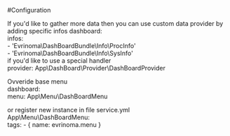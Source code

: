 #Configuration


If you'd like to gather more data then you can use custom  data provider by adding specific infos
dashboard:<br>
  infos:<br>
     - 'Evrinoma\DashBoardBundle\Info\ProcInfo'<br>
     - 'Evrinoma\DashBoardBundle\Info\SysInfo'<br>
if you'd like to use a special handler <br>
  provider: App\DashBoard\Provider\DashBoardProvider<br>

Ovveride base menu<br>
dashboard:<br>
  menu: App\Menu\DashBoardMenu
  
or register new instance in file service.yml<br>
App\Menu\DashBoardMenu:<br>
  tags:
    - { name: evrinoma.menu }
 